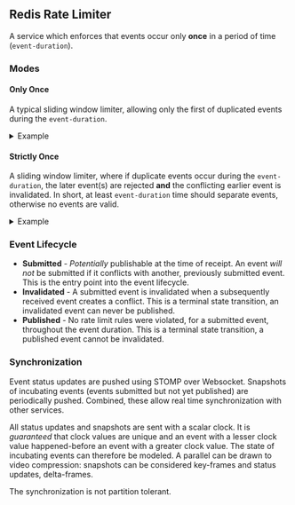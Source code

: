 ## Redis Rate Limiter

A service which enforces that events occur only **once** in a period of time (`event-duration`).

### Modes

#### Only Once
A typical sliding window limiter, allowing only the first of duplicated events during the `event-duration`.

<details>
<summary>Example</summary>
Event Duration: 3

Times and Events: {1, 🍎}, {2, 🌮}, {3, 🌮}, {4, 🌮}, {7, 🌮}

Allowed: {1, 🍎}, {2, 🌮}, {7, 🌮}
</details>

#### Strictly Once
A sliding window limiter, where if duplicate events occur during the `event-duration`, the later event(s) are rejected **and** the conflicting earlier event is invalidated.  In short, at least `event-duration` time should separate events, otherwise no events are valid.

<details>
<summary>Example</summary>
Event Duration: 3

Times and Events: {1, 🍎}, {2, 🌮}, {3, 🌮}, {4, 🌮}, {7, 🌮}

Allowed: {1, 🍎}, {7, 🌮}
</details>

### Event Lifecycle
* **Submitted** - *Potentially* publishable at the time of receipt.  An event *will not* be submitted if it conflicts with another, previously submitted event.  This is the entry point into the event lifecycle.
* **Invalidated** - A submitted event is invalidated when a subsequently received event creates a conflict.  This is a terminal state transition, an invalidated event can never be published.
* **Published** - No rate limit rules were violated, for a submitted event, throughout the event duration.  This is a terminal state transition, a published event cannot be invalidated.

### Synchronization
Event status updates are pushed using STOMP over Websocket.  Snapshots of incubating events (events submitted but not yet published) are periodically pushed.  Combined, these allow real time synchronization with other services.  

All status updates and snapshots are sent with a scalar clock.  It is *guaranteed* that clock values are unique and an event with a lesser clock value happened-before an event with a greater clock value.  The state of incubating events can therefore be modeled.  A parallel can be drawn to video compression: snapshots can be considered key-frames and status updates, delta-frames. 

The synchronization is not partition tolerant.



